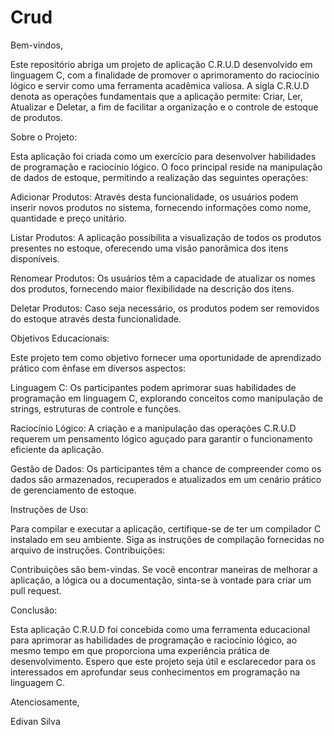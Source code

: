 # Crud
Bem-vindos,

Este repositório abriga um projeto de aplicação C.R.U.D desenvolvido em linguagem C, com a finalidade de promover o aprimoramento do raciocínio lógico e servir como uma ferramenta acadêmica valiosa. A sigla C.R.U.D denota as operações fundamentais que a aplicação permite: Criar, Ler, Atualizar e Deletar, a fim de facilitar a organização e o controle de estoque de produtos.

Sobre o Projeto:

Esta aplicação foi criada como um exercício para desenvolver habilidades de programação e raciocínio lógico. O foco principal reside na manipulação de dados de estoque, permitindo a realização das seguintes operações:

Adicionar Produtos: Através desta funcionalidade, os usuários podem inserir novos produtos no sistema, fornecendo informações como nome, quantidade e preço unitário.

Listar Produtos: A aplicação possibilita a visualização de todos os produtos presentes no estoque, oferecendo uma visão panorâmica dos itens disponíveis.

Renomear Produtos: Os usuários têm a capacidade de atualizar os nomes dos produtos, fornecendo maior flexibilidade na descrição dos itens.

Deletar Produtos: Caso seja necessário, os produtos podem ser removidos do estoque através desta funcionalidade.

Objetivos Educacionais:

Este projeto tem como objetivo fornecer uma oportunidade de aprendizado prático com ênfase em diversos aspectos:

Linguagem C: Os participantes podem aprimorar suas habilidades de programação em linguagem C, explorando conceitos como manipulação de strings, estruturas de controle e funções.

Raciocínio Lógico: A criação e a manipulação das operações C.R.U.D requerem um pensamento lógico aguçado para garantir o funcionamento eficiente da aplicação.

Gestão de Dados: Os participantes têm a chance de compreender como os dados são armazenados, recuperados e atualizados em um cenário prático de gerenciamento de estoque.

Instruções de Uso:

Para compilar e executar a aplicação, certifique-se de ter um compilador C instalado em seu ambiente.
Siga as instruções de compilação fornecidas no arquivo de instruções.
Contribuições:

Contribuições são bem-vindas. Se você encontrar maneiras de melhorar a aplicação, a lógica ou a documentação, sinta-se à vontade para criar um pull request.

Conclusão:

Esta aplicação C.R.U.D foi concebida como uma ferramenta educacional para aprimorar as habilidades de programação e raciocínio lógico, ao mesmo tempo em que proporciona uma experiência prática de desenvolvimento. Espero que este projeto seja útil e esclarecedor para os interessados em aprofundar seus conhecimentos em programação na linguagem C.

Atenciosamente,

Edivan Silva
